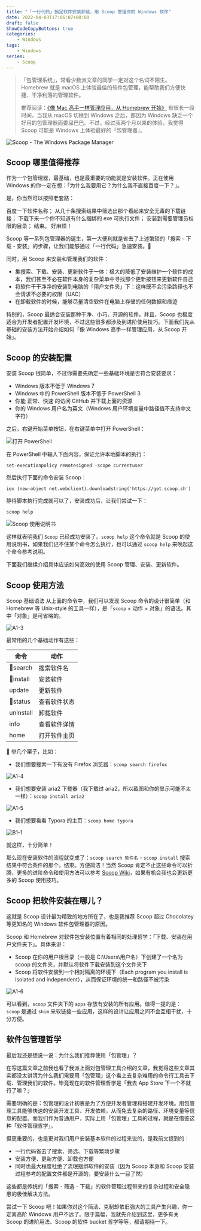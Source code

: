 ```yaml
---
title: "「一行代码」搞定软件安装卸载，用 Scoop 管理你的 Windows 软件"
date: 2022-04-03T17:06:07+08:00
draft: false
ShowCodeCopyButtons: true
categories:
    - Windows
tags:
    - Windows
series:
    - Scoop
---
```


> 「包管理系统」，常看少数派文章的同学一定对这个名词不陌生。Homebrew 就是 macOS 上体验最佳的软件包管理，能帮助我们方便快捷、干净利落的管理软件。
>
> 推荐阅读：[《像 Mac 高手一样管理应用，从 Homebrew 开始》](https://sspai.com/post/42924)
> 有很长一段时间，当我从 macOS 切换到 Windows 之后，都因为 Windows 缺乏一个好用的包管理器而委屈巴巴。不过，经过我两个月以来的体验，我觉得 Scoop 可能是 Windows 上体验最好的「包管理器」。

![Scoop - The Windows Package Manager](/images/wndows-2/A1-1-1.png)

## Scoop 哪里值得推荐

作为一个包管理器，最基础，也是最重要的功能就是安装软件。正在使用 Windows 的你一定在想：「为什么我要用它？为什么我不直接百度一下？」。

是，你当然可以按照老套路：

百度一下软件名称；
从几十条搜索结果中筛选出那个看起来安全无毒的下载链接；
下载下来一个你不知道有什么捆绑的 exe 可执行文件；
安装到需要管理员权限的目录；
结束。
好麻烦！

Scoop 等一系列包管理器的诞生，第一大便利就是省去了上述繁琐的「搜索 - 下载 - 安装」的步骤，让我们能够通过「一行代码」急速安装。💪

同时，用 Scoop 来安装和管理我们的软件：

- 集搜索、下载、安装、更新软件于一体：极大的降低了安装维护一个软件的成本，我们甚至不必在软件本身的复杂菜单中寻找那个更新按钮来更新软件自己
- 将软件干干净净的安装到电脑的「用户文件夹」下：这样既不会污染路径也不会请求不必要的权限（UAC）
- 在卸载软件的时候，能够尽量清空软件在电脑上存储的任何数据和痕迹

特别的，Scoop 最适合安装那种干净、小巧、开源的软件。并且，Scoop 也极度适合为开发者配置开发环境，不过这些很多都涉及到进阶使用技巧。下面我们先从基础的安装方法开始介绍如何「像 Windows 高手一样管理应用，从 Scoop 开始」。

## Scoop 的安装配置

安装 Scoop 很简单，不过你需要先确定一些基础环境是否符合安装要求：

- Windows 版本不低于 Windows 7
- Windows 中的 PowerShell 版本不低于 PowerShell 3
- 你能 正常、快速 的访问 GitHub 并下载上面的资源
- 你的 Windows 用户名为英文（Windows 用户环境变量中路径值不支持中文字符）

之后，右键开始菜单按钮，在右键菜单中打开 PowerShell：

![打开 PowerShell](/images/wndows-2/A1-1.png)

在 PowerShell 中输入下面内容，保证允许本地脚本的执行：

`set-executionpolicy remotesigned -scope currentuser`

然后执行下面的命令安装 Scoop：

`iex (new-object net.webclient).downloadstring('https://get.scoop.sh')`

静待脚本执行完成就可以了，安装成功后，让我们尝试一下：

`scoop help`

![Scoop 使用说明书](/images/wndows-2/A1-2.png)

这样就表明我们 `Scoop` 已经成功安装了。`scoop help` 这个命令就是 Scoop 的使用说明书，如果我们记不住某个命令怎么执行，也可以通过 `scoop help` 来唤起这个命令参考说明。

下面我们继续介绍具体应该如何高效的使用 Scoop 管理、安装、更新软件。

## Scoop 使用方法

Scoop 基础语法
从上面的命令中，我们可以发现 Scoop 命令的设计很简单（和 Homebrew 等 Unix-style 的工具一样），是「`scoop` + 动作 + 对象」的语法。其中「对象」是可省略的。

![A1-3](/images/wndows-2/A1-3.png)

最常用的几个基础动作有这些：

| 命令      | 动作         |
| --------- | ------------ |
| 🌟search   | 搜索软件名   |
| 🌟install  | 安装软件     |
| update    | 更新软件     |
| 🌟status   | 查看软件状态 |
| uninstall | 卸载软件     |
| info      | 查看软件详情 |
| home      | 打开软件主页 |

🌰 举几个栗子，比如：

- 我们想要搜索一下有没有 Firefox 浏览器：`scoop search firefox`

![A1-4](/images/wndows-2/A1-4.png)

- 我们想要安装 aria2 下载器（我下载过 aria2，所以截图和你的显示可能不太一样）：`scoop install aria2 `

![A1-5](/images/wndows-2/A1-5.png)

- 我们想要看看 Typora 的主页：`scoop home typora `

![B1-1](https://js.tinqin881.top/uploads%2F2022%2F04%2F03%2FB1-1.gif?Expires=1648977217)

就这样，十分简单！

那么现在安装软件的流程就变成了：`scoop search 软件名` - `scoop install` 搜索结果中符合条件的那个，结束。方便简洁！当然 Scoop 肯定不止这些命令可以折腾，更多的进阶命令和使用方法可以参考 [Scoop Wiki](https://github.com/lukesampson/scoop/wiki)，如果有机会我也会更新更多的 Scoop 使用技巧。

## Scoop 把软件安装在哪儿？

这就是 Scoop 设计最为精致的地方所在了，也是我推荐 Scoop 超过 Chocolatey 等更知名的 Windows 软件包管理器的原因。

Scoop 和 Homebrew 对软件包安装位置有着相同的处理哲学：「下载、安装在用户文件夹下」。具体来讲：

- Scoop 在你的用户根目录（一般是 C:\Users\用户名）下创建了一个名为 scoop 的文件夹，并默认将软件下载安装到这个文件夹下
- Scoop 将软件安装到一个相对隔离的环境下（Each program you install is isolated and independent），从而保证环境的统一和路径不被污染

![A1-6](/images/wndows-2/A1-6.png)


可以看到，`scoop` 文件夹下的 `apps` 存放有安装的所有应用。值得一提的是：`scoop` 是通过 `shim` 来软链接一些应用，这样的设计让应用之间不会互相干扰，十分方便。

## 软件包管理哲学

最后我还是想说一说：为什么我们推荐使用「包管理」？

在写这篇文章之前我也看了我派上面对包管理工具介绍的文章，我觉得这些文章其实都没太讲清为什么我们需要用「包管理」这个看上去复杂难用的命令行工具去下载、管理我们的软件。毕竟现在的软件管理哲学是「我去 App Store 下一个不就行了嘛？」

需要明确的是：包管理的设计初衷是为了方便开发者管理和搭建开发环境。用包管理工具能够快速的安装开发工具、开发依赖，从而免去复杂的路径、环境变量等信息的配置。而我们作为普通用户，实际上用「包管理」工具的过程，就是在借鉴这种「软件管理哲学」。

但更重要的，也是更对我们用户安装基本软件的过程来说的，是我前文提到的：

- 一行代码省去了搜索、筛选、下载等繁琐步骤
- 安装方便、更新方便、卸载也方便
- 同时也最大程度杜绝了流氓捆绑软件的安装（因为 Scoop 本身和 Scoop 安装过程参考的配置文件都是开源的，要安装什么一目了然）

这些都是传统的「搜索 - 筛选 - 下载」的软件管理过程带来的复杂过程和安全隐患的极佳解决方法。

尝试一下 Scoop 吧！如果你对这个简洁、克制却依旧强大的工具产生兴趣，你一定离高阶 Windows 用户不远了。限于篇幅，我就先介绍到这里，更多有关 Scoop 的进阶用法、Scoop 的软件 bucket 哲学等等，都请期待一下。

